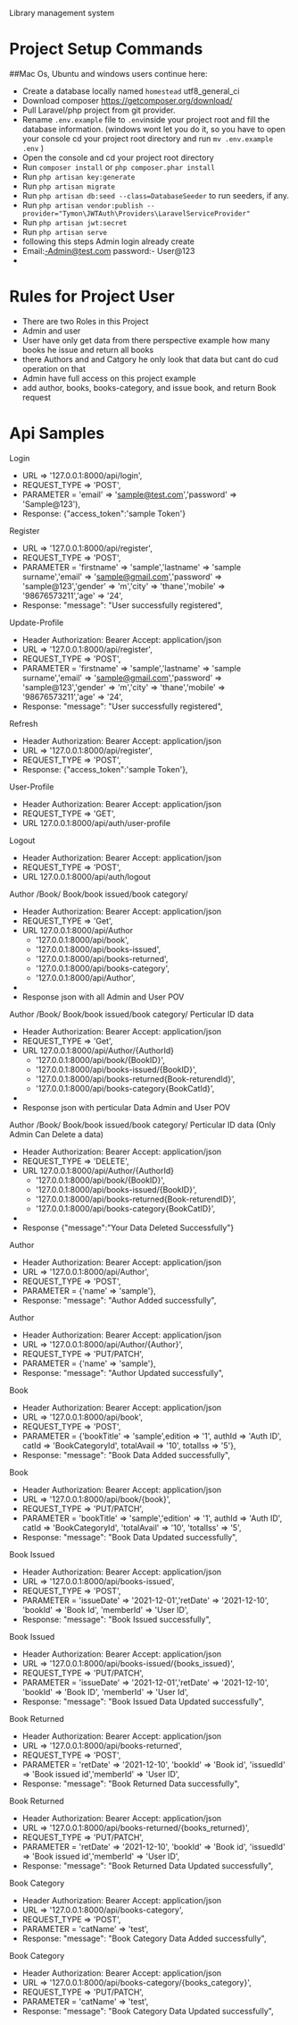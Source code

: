 Library management system

<h1>Project Setup Commands</h1>

##Mac Os, Ubuntu and windows users continue here:
- Create a database locally named `homestead` utf8_general_ci
- Download composer https://getcomposer.org/download/
- Pull Laravel/php project from git provider.
- Rename `.env.example` file to `.env`inside your project root and fill the database information.
  (windows wont let you do it, so you have to open your console cd your project root directory and run `mv .env.example .env` )
- Open the console and cd your project root directory
- Run `composer install` or ```php composer.phar install```
- Run `php artisan key:generate`
- Run `php artisan migrate`
- Run `php artisan db:seed --class=DatabaseSeeder` to run seeders, if any.
- Run `php artisan vendor:publish --provider="Tymon\JWTAuth\Providers\LaravelServiceProvider"`
- Run `php artisan jwt:secret`
- Run `php artisan serve`
- following this steps Admin login already create 
- Email:-Admin@test.com password:- User@123
- 

<h1>Rules for Project User</h1>

- There are two Roles in this Project 
- Admin and user
- User have only get data from there perspective example how many books he issue and return all books
- there Authors and and Catgory he only look that data but cant do cud operation on that
- Admin have full access on this project example
- add author, books, books-category, and issue book, and return Book request
<h1>Api Samples</h1>

  Login
- URL => '127.0.0.1:8000/api/login',
- REQUEST_TYPE => 'POST',
- PARAMETER = 'email' => 'sample@test.com','password' => 'Sample@123'),
- Response: {"access_token":'sample Token'}

Register
- URL => '127.0.0.1:8000/api/register',
- REQUEST_TYPE => 'POST',
- PARAMETER = 'firstname' => 'sample','lastname' => 'sample surname','email' => 'sample@gmail.com','password' => 'sample@123','gender' => 'm','city' => 'thane','mobile' => '98676573211','age' => '24',
- Response: "message": "User successfully registered",

Update-Profile
- Header Authorization: Bearer <token Sample>  Accept: application/json
- URL => '127.0.0.1:8000/api/register',
- REQUEST_TYPE => 'POST',
- PARAMETER = 'firstname' => 'sample','lastname' => 'sample surname','email' => 'sample@gmail.com','password' => 'sample@123','gender' => 'm','city' => 'thane','mobile' => '98676573211','age' => '24',
- Response: "message": "User successfully registered",

Refresh
- Header Authorization: Bearer <token Sample>  Accept: application/json
- URL => '127.0.0.1:8000/api/register',
- REQUEST_TYPE => 'POST',
- Response: {"access_token":'sample Token'},

User-Profile
- Header Authorization: Bearer <token Sample>  Accept: application/json
- REQUEST_TYPE => 'GET',
- URL 127.0.0.1:8000/api/auth/user-profile

Logout
- Header Authorization: Bearer <token Sample>  Accept: application/json
- REQUEST_TYPE => 'POST',
- URL 127.0.0.1:8000/api/auth/logout

Author /Book/ Book/book issued/book category/
- Header Authorization: Bearer <token Sample>  Accept: application/json
- REQUEST_TYPE => 'Get',
- URL 127.0.0.1:8000/api/Author
  -   '127.0.0.1:8000/api/book',          
  -   '127.0.0.1:8000/api/books-issued',  
  -   '127.0.0.1:8000/api/books-returned',
  -   '127.0.0.1:8000/api/books-category',
  -   '127.0.0.1:8000/api/Author',
- 
- Response json with all Admin and User POV

Author /Book/ Book/book issued/book category/ Perticular ID data
- Header Authorization: Bearer <token Sample>  Accept: application/json
- REQUEST_TYPE => 'Get',
- URL 127.0.0.1:8000/api/Author/{AuthorId}
    - '127.0.0.1:8000/api/book/{BookID}',          
    - '127.0.0.1:8000/api/books-issued/{BookID}',  
    - '127.0.0.1:8000/api/books-returned{Book-returendId}',
    - '127.0.0.1:8000/api/books-category{BookCatId}',
- 
- Response json with perticular Data Admin and User POV


Author /Book/ Book/book issued/book category/ Perticular ID data (Only Admin Can Delete a data)
- Header Authorization: Bearer <token Sample>  Accept: application/json
- REQUEST_TYPE => 'DELETE',
- URL 127.0.0.1:8000/api/Author/{AuthorId}
    - '127.0.0.1:8000/api/book/{BookID}',
    - '127.0.0.1:8000/api/books-issued/{BookID}',
    - '127.0.0.1:8000/api/books-returned{Book-returendID}',
    - '127.0.0.1:8000/api/books-category{BookCatID}',
-
- Response {"message":"Your Data Deleted Successfully"}

Author
- Header Authorization: Bearer <token Sample>  Accept: application/json
- URL => '127.0.0.1:8000/api/Author',
- REQUEST_TYPE => 'POST',
- PARAMETER = {'name' => 'sample'},
- Response: "message": "Author Added successfully",

Author
- Header Authorization: Bearer <token Sample>  Accept: application/json
- URL => '127.0.0.1:8000/api/Author/{Author}',
- REQUEST_TYPE => 'PUT/PATCH',
- PARAMETER = {'name' => 'sample'},
- Response: "message": "Author Updated successfully",

Book
- Header Authorization: Bearer <token Sample>  Accept: application/json
- URL => '127.0.0.1:8000/api/book',
- REQUEST_TYPE => 'POST',
- PARAMETER = {'bookTitle' => 'sample',edition => '1', authId => 'Auth ID', catId => 'BookCategoryId', totalAvail => '10', totalIss => '5'},
- Response: "message": "Book Data Added successfully",

Book
- Header Authorization: Bearer <token Sample>  Accept: application/json
- URL => '127.0.0.1:8000/api/book/{book}',
- REQUEST_TYPE => 'PUT/PATCH',
- PARAMETER = 'bookTitle' => 'sample','edition' => '1',  authId => 'Auth ID', catId => 'BookCategoryId', 'totalAvail' => '10', 'totalIss' => '5',
- Response: "message": "Book Data Updated successfully",

Book Issued
- Header Authorization: Bearer <token Sample>  Accept: application/json
- URL => '127.0.0.1:8000/api/books-issued',
- REQUEST_TYPE => 'POST',
- PARAMETER = 'issueDate' => '2021-12-01','retDate' => '2021-12-10', 'bookId' => 'Book Id', 'memberId' => 'User ID',
- Response: "message": "Book Issued successfully",

Book Issued
- Header Authorization: Bearer <token Sample>  Accept: application/json
- URL => '127.0.0.1:8000/api/books-issued/{books_issued}',
- REQUEST_TYPE => 'PUT/PATCH',
- PARAMETER = 'issueDate' => '2021-12-01','retDate' => '2021-12-10', 'bookId' => 'Book ID', 'memberId' => 'User Id',
- Response: "message": "Book Issued Data Updated successfully",

Book Returned
- Header Authorization: Bearer <token Sample>  Accept: application/json
- URL => '127.0.0.1:8000/api/books-returned',
- REQUEST_TYPE => 'POST',
- PARAMETER = 'retDate' => '2021-12-10', 'bookId' => 'Book id', 'issuedId' => 'Book issued id','memberId' => 'User ID',
- Response: "message": "Book Returned Data successfully",

Book Returned
- Header Authorization: Bearer <token Sample>  Accept: application/json
- URL => '127.0.0.1:8000/api/books-returned/{books_returned}',
- REQUEST_TYPE => 'PUT/PATCH',
- PARAMETER = 'retDate' => '2021-12-10', 'bookId' => 'Book id', 'issuedId' => 'Book issued id','memberId' => 'User ID',
- Response: "message": "Book Returned Data Updated successfully",

Book Category
- Header Authorization: Bearer <token Sample>  Accept: application/json
- URL => '127.0.0.1:8000/api/books-category',
- REQUEST_TYPE => 'POST',
- PARAMETER = 'catName' => 'test',
- Response: "message": "Book Category Data Added successfully",

Book Category
- Header Authorization: Bearer <token Sample>  Accept: application/json
- URL => '127.0.0.1:8000/api/books-category/{books_category}',
- REQUEST_TYPE => 'PUT/PATCH',
- PARAMETER = 'catName' => 'test',
- Response: "message": "Book Category Data Updated successfully",
